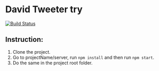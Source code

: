 # David Tweeter try

[![Build Status][travis-image]][travis-url]

## Instruction:
1. Clone the project.
2. Go to projectName/server, run ```npm install``` and then run ```npm start```.
3. Do the same in the project root folder.

[travis-image]: https://travis-ci.org/DavidBronfen/test.svg?branch=master
[travis-url]: https://travis-ci.org/DavidBronfen/test
